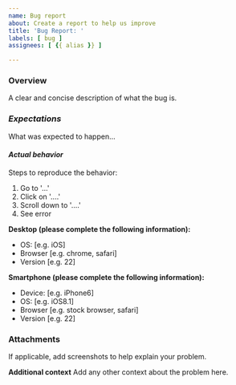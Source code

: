 ```yaml
---
name: Bug report
about: Create a report to help us improve
title: 'Bug Report: '
labels: [ bug ]
assignees: [ {{ alias }} ]

---
```


### Overview

A clear and concise description of what the bug is.

### _**Expectations**_

What was expected to happen...

#### _**Actual behavior**_

Steps to reproduce the behavior:

1. Go to '...'
2. Click on '....'
3. Scroll down to '....'
4. See error

**Desktop (please complete the following information):**

- OS: [e.g. iOS]
- Browser [e.g. chrome, safari]
- Version [e.g. 22]

**Smartphone (please complete the following information):**

- Device: [e.g. iPhone6]
- OS: [e.g. iOS8.1]
- Browser [e.g. stock browser, safari]
- Version [e.g. 22]

### **Attachments**

If applicable, add screenshots to help explain your problem.

**Additional context**
Add any other context about the problem here.
